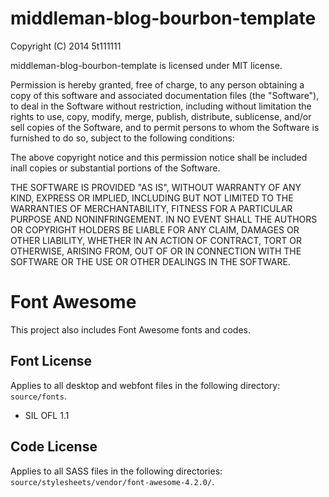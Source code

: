 middleman-blog-bourbon-template
===========================================================================

Copyright (C) 2014 5t111111

middleman-blog-bourbon-template is licensed under MIT license.

Permission is hereby granted, free of charge, to any person obtaining a
copy of this software and associated documentation files (the "Software"),
to deal in the Software without restriction, including without limitation
the rights to use, copy, modify, merge, publish, distribute, sublicense, 
and/or sell copies of the Software, and to permit persons to whom the
Software is furnished to do so, subject to the following conditions:

The above copyright notice and this permission notice shall be included 
inall copies or substantial portions of the Software.

THE SOFTWARE IS PROVIDED "AS IS", WITHOUT WARRANTY OF ANY KIND, EXPRESS
OR IMPLIED, INCLUDING BUT NOT LIMITED TO THE WARRANTIES OF MERCHANTABILITY,
FITNESS FOR A PARTICULAR PURPOSE AND NONINFRINGEMENT. IN NO EVENT SHALL 
THE AUTHORS OR COPYRIGHT HOLDERS BE LIABLE FOR ANY CLAIM, DAMAGES OR OTHER
LIABILITY, WHETHER IN AN ACTION OF CONTRACT, TORT OR OTHERWISE, ARISING 
FROM, OUT OF OR IN CONNECTION WITH THE SOFTWARE OR THE USE OR OTHER 
DEALINGS IN THE SOFTWARE.


Font Awesome
===========================================================================

This project also includes Font Awesome fonts and codes.

Font License
------------

Applies to all desktop and webfont files in the following directory: `source/fonts`.

- SIL OFL 1.1

Code License
------------
Applies to all SASS files in the following directories: `source/stylesheets/vendor/font-awesome-4.2.0/`.
